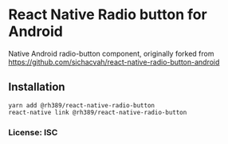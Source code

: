 # React Native Radio button for Android

Native Android radio-button component, originally forked from https://github.com/sichacvah/react-native-radio-button-android

## Installation

```
yarn add @rh389/react-native-radio-button
react-native link @rh389/react-native-radio-button
```

### License: ISC
